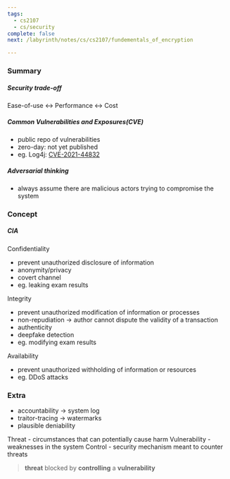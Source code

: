 ```yaml
---
tags:
  - cs2107
  - cs/security
complete: false
next: /labyrinth/notes/cs/cs2107/fundementals_of_encryption

---
```

### Summary
##### Security trade-off
Ease-of-use <-> Performance <-> Cost
##### Common Vulnerabilities and Exposures(CVE)
- public repo of vulnerabilities
- zero-day: not yet published
- eg. Log4j: [CVE-2021-44832](https://www.cve.org/CVERecord?id=CVE-2021-44832)
##### Adversarial thinking
- always assume there are malicious actors trying to compromise the system
### Concept
##### CIA
Confidentiality
- prevent unauthorized disclosure of information
- anonymity/privacy
- covert channel
- eg. leaking exam results

Integrity
- prevent unauthorized modification of information or processes
- non-repudiation -> author cannot dispute the validity of a transaction
- authenticity
- deepfake detection
- eg. modifying exam results

Availability
- prevent unauthorized withholding of information or resources
- eg. DDoS attacks

### Extra
- accountability -> system log
- traitor-tracing -> watermarks
- plausible deniability

Threat - circumstances that can potentially cause harm
Vulnerability - weaknesses in the system
Control - security mechanism meant to counter threats
> **threat** blocked by **controlling** a **vulnerability**
